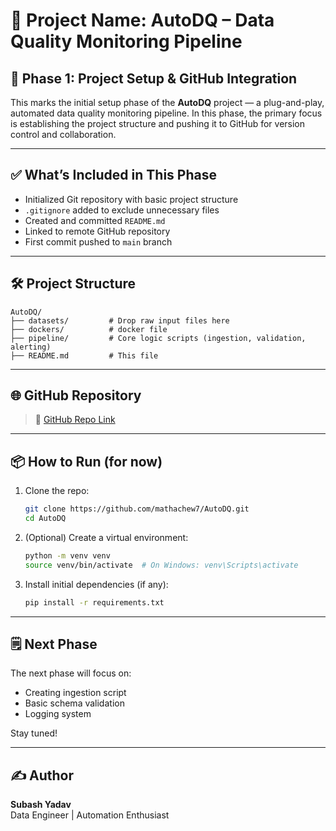 # 🚀 Project Name: AutoDQ – Data Quality Monitoring Pipeline

## 📍 Phase 1: Project Setup & GitHub Integration

This marks the initial setup phase of the **AutoDQ** project — a plug-and-play, automated data quality monitoring pipeline. In this phase, the primary focus is establishing the project structure and pushing it to GitHub for version control and collaboration.

---

## ✅ What’s Included in This Phase

- Initialized Git repository with basic project structure
- `.gitignore` added to exclude unnecessary files
- Created and committed `README.md`
- Linked to remote GitHub repository
- First commit pushed to `main` branch

---

## 🛠️ Project Structure
```
AutoDQ/ 
├── datasets/         # Drop raw input files here 
├── dockers/          # docker file 
├── pipeline/         # Core logic scripts (ingestion, validation, alerting)
├── README.md         # This file

```

---

## 🌐 GitHub Repository

> 📌 [GitHub Repo Link](https://github.com/mathachew7/AutoDQ)

---

## 📦 How to Run (for now)

1. Clone the repo:
    ```bash
    git clone https://github.com/mathachew7/AutoDQ.git
    cd AutoDQ
    ```

2. (Optional) Create a virtual environment:
    ```bash
    python -m venv venv
    source venv/bin/activate  # On Windows: venv\Scripts\activate
    ```

3. Install initial dependencies (if any):
    ```bash
    pip install -r requirements.txt
    ```

---

## 🗒️ Next Phase

The next phase will focus on:
- Creating ingestion script
- Basic schema validation
- Logging system

Stay tuned!

---

## ✍️ Author

**Subash Yadav**  
Data Engineer | Automation Enthusiast  


